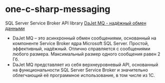 # one-c-sharp-messaging
SQL Server Service Broker API library
[DaJet MQ - надёжный обмен данными](https://infostart.ru/public/1250079/)

* DaJet MQ – это асинхронный обмен сообщениями, основанный на компоненте Service Broker ядра Microsoft SQL Server. Простой, эффективный, надёжный. Отлично справляется с сообщениями любого размера. Максимальный размер одного сообщения равен 2 Гб.
* DaJet MQ представляет из себя верхнеуровневый API, основанный на функциональности SQL Server Service Broker и значительно облегчающий её программное использование, в том числе из 1С.

